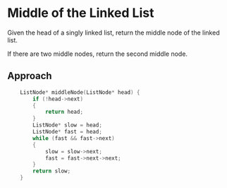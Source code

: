 # Middle of the Linked List

Given the head of a singly linked list, return the middle node of the linked list.

If there are two middle nodes, return the second middle node.

## Approach 

``` C++
    ListNode* middleNode(ListNode* head) {
        if (!head->next)
        {
            return head;
        }
        ListNode* slow = head;
        ListNode* fast = head;
        while (fast && fast->next)
        {
            slow = slow->next;
            fast = fast->next->next;
        }
        return slow;
    }
```
